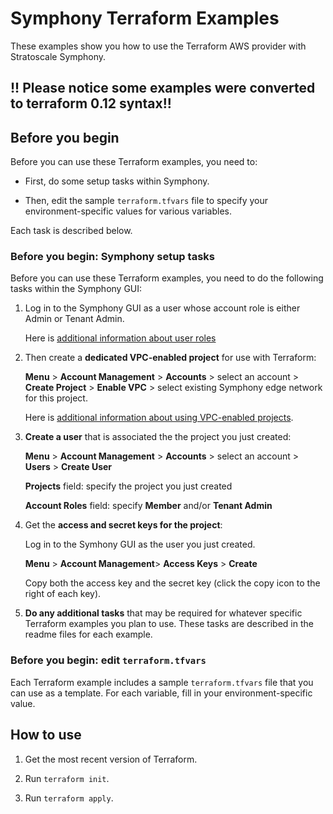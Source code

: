 # Symphony Terraform Examples

These examples show you how to use the Terraform AWS provider with Stratoscale Symphony.

## !! Please notice some examples were converted to terraform 0.12 syntax!!

## Before you begin

Before you can use these Terraform examples, you need to:

* First, do some setup tasks within Symphony.

* Then, edit the sample `terraform.tfvars` file to specify your environment-specific values for various variables.

Each task is described below.


### Before you begin: Symphony setup tasks

Before you can use these Terraform examples, you need to do the following tasks within the Symphony GUI:

1. Log in to the Symphony GUI as a user whose account role is either Admin or Tenant Admin.

   Here is [additional information about user roles](https://www.stratoscale.com/docs/working-with-users/)

2. Then create a **dedicated VPC-enabled project** for use with Terraform:

    **Menu** > **Account Management** > **Accounts** > select an account > **Create Project** > **Enable VPC** > select existing Symphony edge network for this project.

    Here is [additional information about using VPC-enabled projects](https://www.stratoscale.com/docs/using-a-vpc-enabled-project/).
    
3. **Create a user** that is associated the the project you just created:

    **Menu** > **Account Management** > **Accounts** > select an account > **Users** > **Create User**
    
    **Projects** field: specify the project you just created
    
    **Account Roles** field: specify **Member** and/or **Tenant Admin**
    
        
4. Get the **access and secret keys for the project**:

    Log in to the Symhony GUI as the user you just created.
    
    **Menu** > **Account Management**> **Access Keys** > **Create**
    
    Copy both the access key and the secret key (click the copy icon to the right of each key).
    

5. **Do any additional tasks** that may be required for whatever specific Terraform examples you plan to use. These tasks are described in the readme files for each example. 

### Before you begin: edit `terraform.tfvars`

Each Terraform example includes a sample `terraform.tfvars` file that you can use as a template. For each variable, fill in your environment-specific value.

## How to use

1. Get the most recent version of Terraform.

2. Run `terraform init`.

3. Run `terraform apply`.
